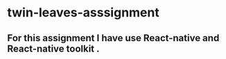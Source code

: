 # twin-leaves-asssignment
## For this assignment  I have use React-native and React-native toolkit .
